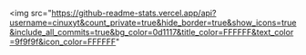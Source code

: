 <img src="https://github-readme-stats.vercel.app/api?username=cinuxyt&count_private=true&hide_border=true&show_icons=true&include_all_commits=true&bg_color=0d1117&title_color=FFFFFF&text_color=9f9f9f&icon_color=FFFFFF"
